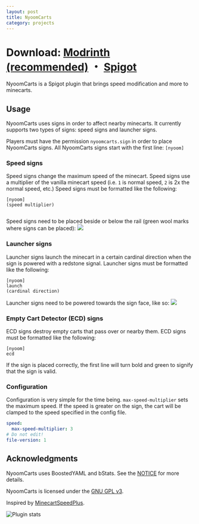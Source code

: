 ```yaml
---
layout: post
title: NyoomCarts
category: projects
---
```

# Download: [Modrinth (recommended)](https://modrinth.com/plugin/nyoomcarts) &#x30FB; [Spigot](https://www.spigotmc.org/resources/nyoomcarts.102652/)
NyoomCarts is a Spigot plugin that brings speed modification and more to minecarts.

## Usage
NyoomCarts uses signs in order to affect nearby minecarts. It currently supports two types of signs: speed signs and launcher signs.

Players must have the permission `nyoomcarts.sign` in order to place NyoomCarts signs.
All NyoomCarts signs start with the first line: `[nyoom]`
### Speed signs
Speed signs change the maximum speed of the minecart. Speed signs use a multiplier of the vanilla minecart speed (i.e. `1` is normal speed, `2` is 2x the normal speed, etc.)
Speed signs must be formatted like the following:
```
[nyoom]
(speed multiplier)


```
Speed signs need to be placed beside or below the rail (green wool marks where signs can be placed):
[![](https://i.imgur.com/rOpHVEK.png)](https://i.imgur.com/rOpHVEK.png)
### Launcher signs
Launcher signs launch the minecart in a certain cardinal direction when the sign is powered with a redstone signal.
Launcher signs must be formatted like the following:
```
[nyoom]
launch
(cardinal direction)

```
Launcher signs need to be powered towards the sign face,  like so:
[![](https://i.imgur.com/lo5Rrwu.png)](https://i.imgur.com/lo5Rrwu.png)
### Empty Cart Detector (ECD) signs
ECD signs destroy empty carts that pass over or nearby them. ECD signs must be formatted like the following:
```
[nyoom]
ecd
```

If the sign is placed correctly, the first line will turn bold and green to signify that the sign is valid.

### Configuration
Configuration is very simple for the time being.
`max-speed-multiplier` sets the maximum speed. If the speed is greater on the sign, the cart will be clamped to the speed specified in the config file.
```yml
speed:
  max-speed-multiplier: 3
# Do not edit!
file-version: 1
```

## Acknowledgments
NyoomCarts uses BoostedYAML and bStats. See the [NOTICE](https://github.com/0b10000/NyoomCarts/blob/main/NOTICE) for more details.

NyoomCarts is licensed under the [GNU GPL v3](https://github.com/0b10000/NyoomCarts/blob/main/LICENSE).

Inspired by [MinecartSpeedPlus](https://www.spigotmc.org/resources/minecart-speed-plus.69639/).


![Plugin stats](https://bstats.org/signatures/bukkit/NyoomCarts.svg)
